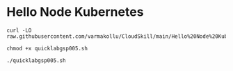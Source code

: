 # Hello Node Kubernetes

```
curl -LO raw.githubusercontent.com/varmakollu/CloudSkill/main/Hello%20Node%20Kubernetes/quicklabgsp005.sh

chmod +x quicklabgsp005.sh

./quicklabgsp005.sh

```
